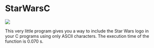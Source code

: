 # StarWarsC

<img src = "https://vignette1.wikia.nocookie.net/disney/images/8/8b/Starwars-logo.png/revision/latest?cb=20141129122237">

This very little program gives you a way to include the Star Wars logo in your C programs using only ASCII characters. The execution time of the function is 0.070 s.
